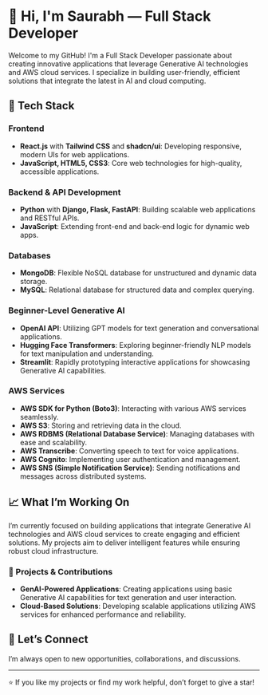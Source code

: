 # 👋 Hi, I'm Saurabh — Full Stack Developer

Welcome to my GitHub! I'm a Full Stack Developer passionate about creating innovative applications that leverage Generative AI technologies and AWS cloud services. I specialize in building user-friendly, efficient solutions that integrate the latest in AI and cloud computing.

## 🔧 Tech Stack

### Frontend
- **React.js** with **Tailwind CSS** and **shadcn/ui**: Developing responsive, modern UIs for web applications.
- **JavaScript, HTML5, CSS3**: Core web technologies for high-quality, accessible applications.

### Backend & API Development
- **Python** with **Django, Flask, FastAPI**: Building scalable web applications and RESTful APIs.
- **JavaScript**: Extending front-end and back-end logic for dynamic web apps.

### Databases
- **MongoDB**: Flexible NoSQL database for unstructured and dynamic data storage.
- **MySQL**: Relational database for structured data and complex querying.

### Beginner-Level Generative AI
- **OpenAI API**: Utilizing GPT models for text generation and conversational applications.
- **Hugging Face Transformers**: Exploring beginner-friendly NLP models for text manipulation and understanding.
- **Streamlit**: Rapidly prototyping interactive applications for showcasing Generative AI capabilities.

### AWS Services
- **AWS SDK for Python (Boto3)**: Interacting with various AWS services seamlessly.
- **AWS S3**: Storing and retrieving data in the cloud.
- **AWS RDBMS (Relational Database Service)**: Managing databases with ease and scalability.
- **AWS Transcribe**: Converting speech to text for voice applications.
- **AWS Cognito**: Implementing user authentication and management.
- **AWS SNS (Simple Notification Service)**: Sending notifications and messages across distributed systems.

## 📈 What I’m Working On
I’m currently focused on building applications that integrate Generative AI technologies and AWS cloud services to create engaging and efficient solutions. My projects aim to deliver intelligent features while ensuring robust cloud infrastructure.

### 🚀 Projects & Contributions
- **GenAI-Powered Applications**: Creating applications using basic Generative AI capabilities for text generation and user interaction.
- **Cloud-Based Solutions**: Developing scalable applications utilizing AWS services for enhanced performance and reliability.

## 🌱 Let’s Connect
I’m always open to new opportunities, collaborations, and discussions.

---

⭐️ If you like my projects or find my work helpful, don’t forget to give a star!
